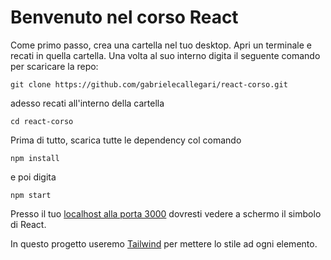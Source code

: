 # Benvenuto nel corso React

Come primo passo, crea una cartella nel tuo desktop.
Apri un terminale e recati in quella cartella. Una volta al suo interno digita il seguente comando per scaricare la repo:

```
git clone https://github.com/gabrielecallegari/react-corso.git
```

adesso recati all'interno della cartella

```
cd react-corso
```

Prima di tutto, scarica tutte le dependency col comando

```
npm install
```

e poi digita 

```
npm start
```



Presso il tuo [localhost alla porta 3000](http://localhost:3000/) dovresti vedere a schermo il simbolo di React.

In questo progetto useremo [Tailwind](https://tailwindcss.com/docs/utility-first) per mettere lo stile ad ogni elemento. 
